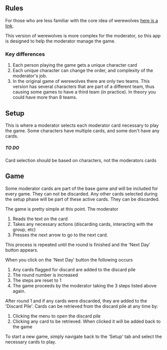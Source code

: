 ## Rules
For those who are less familiar with the core idea of werewolves [here is a link](https://www.playwerewolf.co/rules).

This version of werewolves is more complex for the moderator, so this app is designed to help the moderator manage the game. 

### Key differences

1. Each person playing the game gets a unique character card
2. Each unique character can change the order, and complexity of the moderator's job. 
3. In the original game of werewolves there are only two teams. This version has several characters that are part of a different team, thus causing some games to have a third team (in practice). In theory you could have more than 8 teams. 

## Setup
This is where a moderator selects each moderator card necessary to play the game. Some characters have multiple cards, and some don't have any cards. 

##### TO DO
Card selection should be based on characters, not the moderators cards

## Game
Some moderator cards are part of the base game and will be included for every game. They can not be discarded. 
Any other cards selected during the setup phase will be part of these active cards. They can be discarded. 

The game is pretty simple at this point. The moderator 
1. Reads the text on the card 
2. Takes any necessary actions (discarding cards, interacting with the group, etc)
3. Presses the next arrow to go to the next card. 

This process is repeated until the round is finished and the 'Next Day' button appears. 

When you click on the 'Next Day' button the following occurs

1. Any cards flagged for discard are added to the discard pile
2. The round number is increased
3. The steps are reset to 1
4. The game proceeds by the moderator taking the 3 steps listed above again. 

After round 1 and if any cards were discarded, they are added to the 'Discard Pile'. Cards can be retrieved from the discard pile at any time by:

1. Clicking the menu to open the discard pile
2. Clicking any card to be retrieved. When clicked it will be added back to the game

To start a new game, simply navigate back to the 'Setup' tab and select the necessary cards to play. 